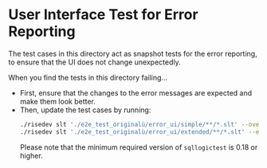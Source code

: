 # User Interface Test for Error Reporting

The test cases in this directory act as snapshot tests for the error reporting, to ensure that the UI does not change unexpectedly.

When you find the tests in this directory failing...

- First, ensure that the changes to the error messages are expected and make them look better.
- Then, update the test cases by running:
  ```bash
  ./risedev slt './e2e_test_originalù/error_ui/simple/**/*.slt' --override
  ./risedev slt './e2e_test_originalù/error_ui/extended/**/*.slt' --engine postgres-extended --override
  ```
  Please note that the minimum required version of `sqllogictest` is 0.18 or higher.
